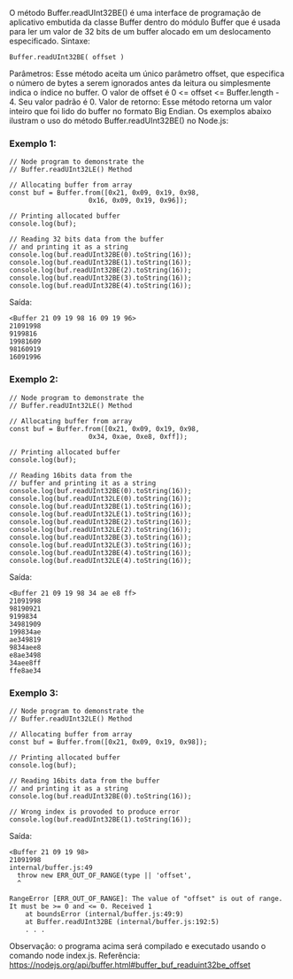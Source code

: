 O método Buffer.readUInt32BE() é uma interface de programação de aplicativo embutida da classe Buffer dentro do módulo Buffer que é usada para ler um valor de 32 bits de um buffer alocado em um deslocamento especificado. 
Sintaxe:
```
Buffer.readUInt32BE( offset )
```

Parâmetros: Esse método aceita um único parâmetro offset, que especifica o número de bytes a serem ignorados antes da leitura ou simplesmente indica o índice no buffer. O valor de offset é 0 <= offset <= Buffer.length - 4. Seu valor padrão é 0. Valor de retorno: Esse método retorna um valor inteiro que foi lido do buffer no formato Big Endian. Os exemplos abaixo ilustram o uso do método Buffer.readUInt32BE() no Node.js: 
### Exemplo 1:
```node
// Node program to demonstrate the  
// Buffer.readUInt32LE() Method
 
// Allocating buffer from array
const buf = Buffer.from([0x21, 0x09, 0x19, 0x98,
                    0x16, 0x09, 0x19, 0x96]);

// Printing allocated buffer
console.log(buf);
 
// Reading 32 bits data from the buffer
// and printing it as a string
console.log(buf.readUInt32BE(0).toString(16));
console.log(buf.readUInt32BE(1).toString(16));
console.log(buf.readUInt32BE(2).toString(16));
console.log(buf.readUInt32BE(3).toString(16));
console.log(buf.readUInt32BE(4).toString(16));
```
Saída:
```
<Buffer 21 09 19 98 16 09 19 96>
21091998
9199816
19981609
98160919
16091996
```

### Exemplo 2:
```node
// Node program to demonstrate the  
// Buffer.readUInt32LE() Method
 
// Allocating buffer from array
const buf = Buffer.from([0x21, 0x09, 0x19, 0x98,
                    0x34, 0xae, 0xe8, 0xff]);

// Printing allocated buffer
console.log(buf);
 
// Reading 16bits data from the
// buffer and printing it as a string
console.log(buf.readUInt32BE(0).toString(16));
console.log(buf.readUInt32LE(0).toString(16));
console.log(buf.readUInt32BE(1).toString(16));
console.log(buf.readUInt32LE(1).toString(16));
console.log(buf.readUInt32BE(2).toString(16));
console.log(buf.readUInt32LE(2).toString(16));
console.log(buf.readUInt32BE(3).toString(16));
console.log(buf.readUInt32LE(3).toString(16));
console.log(buf.readUInt32BE(4).toString(16));
console.log(buf.readUInt32LE(4).toString(16));
```
Saída:
```
<Buffer 21 09 19 98 34 ae e8 ff>
21091998
98190921
9199834
34981909
199834ae
ae349819
9834aee8
e8ae3498
34aee8ff
ffe8ae34
```

### Exemplo 3:
```node
// Node program to demonstrate the  
// Buffer.readUInt32LE() Method
 
// Allocating buffer from array
const buf = Buffer.from([0x21, 0x09, 0x19, 0x98]);

// Printing allocated buffer
console.log(buf);
 
// Reading 16bits data from the buffer
// and printing it as a string
console.log(buf.readUInt32BE(0).toString(16));
 
// Wrong index is provoded to produce error
console.log(buf.readUInt32BE(1).toString(16));
```
Saída:
```
<Buffer 21 09 19 98>
21091998
internal/buffer.js:49
  throw new ERR_OUT_OF_RANGE(type || 'offset',
  ^

RangeError [ERR_OUT_OF_RANGE]: The value of "offset" is out of range.
It must be >= 0 and <= 0. Received 1
    at boundsError (internal/buffer.js:49:9)
    at Buffer.readUInt32BE (internal/buffer.js:192:5)
    . . .
```

Observação: o programa acima será compilado e executado usando o comando node index.js. Referência: https://nodejs.org/api/buffer.html#buffer_buf_readuint32be_offset

